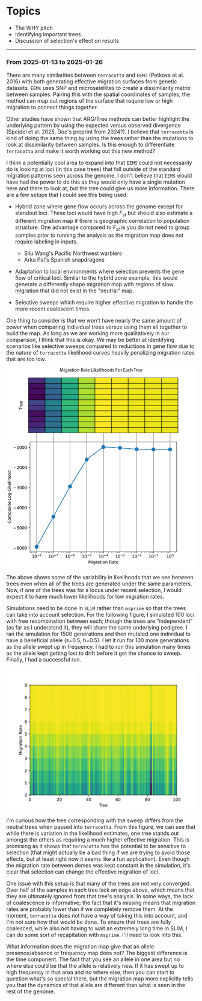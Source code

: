 # Topics

- The WHY pitch
- Identifying important trees
- Discussion of selection's effect on results

---

### From 2025-01-13 to 2025-01-26

There are many similarities between `terracotta` and `EEMS` (Petkova et al. 2016) with both generating effective migration surfaces from genetic datasets. `EEMs` uses SNP and microsatellites to create a dissimilarity matrix between samples. Pairing this with the spatial coordinates of samples, the method can map out regions of the surface that require low or high migration to connect things together.

Other studies have shown that ARG/Tree methods can better highlight the underlying pattern by using the expected versus observed divergence (Speidel et al. 2025, Doc's preprint from 2024?). I believe that `terracotta` is kind of doing the same thing by using the trees rather than the mutations to look at dissimilarity between samples. Is this enough to differentiate  `terracotta` and make it worth working out this new method?

I think a potentially cool area to expand into that `EEMS` could not necessarily do is looking at loci (in this case trees) that fall outside of the standard migration patterns seen across the genome. I don't believe that `EEMS` would have had the power to do this as they would only have a single mutation here and there to look at, but the tree could give us more information. There are a few setups that I could see this being used:

- Hybrid zone where gene flow occurs across the genome except for standout loci. These loci would have high $F_{st}$ but should also estimate a different migration map if there is geographic correlation to population structure. One advantage compared to $F_{st}$ is you do not need to group samples prior to running the analysis as the migration map does not require labeling in inputs.
    - Silu Wang's Pacific Northwest warblers
    - Arka Pal's Spanish snapdragons

- Adaptation to local environments where selection prevents the gene flow of critical loci. Similar to the hybrid zone example, this would generate a differently shape migration map with regions of slow migration that did not exist in the "neutral" map.

- Selective sweeps which require higher effective migration to handle the more recent coalescent times.

One thing to consider is that we won't have nearly the same amount of power when comparing individual trees versus using them all together to build the map. As long as we are working more qualitatively in our comparison, I think that this is okay. We may be better at identifying scenarios like selective sweeps compared to reductions in gene flow due to the  nature of `terracotta` likelihood curves heavily penalizing migration rates that are too low.

![Tree By Tree View Of Migration Rate Likelihoods](assets/tree_by_tree.png)

The above shows some of the variability in likelihoods that we see between trees even when all of the trees are generated under the same parameters. Now, if one of the trees was for a locus under recent selection, I would expect it to have much lower likelihoods for low migration rates.

Simulations need to be done in `SLiM` rather than `msprime` so that the trees can take into account selection. For the following figure, I simulated 100 loci with free recombination between each; though the trees are "independent" (as far as I understand it), they will share the same underlying pedigree. I ran the simulation for 1500 generations and then mutated one individual to have a beneficial allele (s=0.5, h=0.5). I let it run for 100 more generations as the allele swept up in frequency. I had to run this simulation many times as the allele kept getting lost to drift before it got the chance to sweep. Finally, I had a successful run.

![Selective Sweep](assets/selective_sweep.png)

I'm curious how the tree corresponding with the sweep differs from the neutral trees when passed into `terracotta`. From this figure, we can see that while there is variation in the likelihood estimates, one tree stands out amongst the others as requiring a much higher effective migration. This is promising as it shows that `terracotta` has the potential to be sensitive to selection (that might actually be a bad thing if we are trying to avoid those effects, but at least right now it seems like a fun application). Even though the migration rate between demes was kept constant in the simulation, it's clear that selection can change the effective migration of loci.

One issue with this setup is that many of the trees are not very converged. Over half of the samples in each tree lack an edge above, which means that they are ultimately ignored from that tree's analysis. In some ways, the lack of coalescence is informative; the fact that it's missing means that migration rates are probably lower than if we completely remove them. At the moment, `terracotta` does not have a way of taking this into account, and I'm not sure how that would be done. To ensure that trees are fully coalesced, while also not having to wait an extremely long time in SLiM, I can do some sort of recapitation with `msprime`. I'll need to look into this.

What information does the migration map give that an allele presence/absence or frequency map does not? The biggest difference is the time component. The fact that you see an allele in one area but no where else could be that the allele is relatively new. If it has swept up to high frequency in that area and no where else, then you can start to question what's so special there, but the migration map more explicitly tells you that the dynamics of that allele are different than what is seen in the rest of the genome.